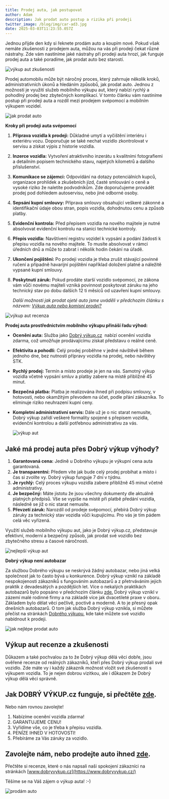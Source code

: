 ```yaml
---
title: Prodej auta, jak postupovat
author: Adam
description: Jak prodat auto postup a rizika při prodeji
twitter_image: /blog/img/car-ad3.jpg
date: 2025-03-03T11:23:55.057Z
---
```

Jednou přijde den kdy si řeknete prodám auto a koupím nové. Pokud však nemáte zkušenosti z prodejem auta, můžou na vás při prodeji čekat různé nástrahy. Zde vám nastíníme jaké nástrahy při prodeji auta hrozí, jak funguje prodej auta a také poradíme, jak prodat auto bez starostí.

![výkup aut zkušenosti](/blog/img/info-icon.png)

Prodej automobilu může být náročný proces, který zahrnuje několik kroků, administrativních úkonů a hledáním způsobů, jak prodat auto. Jednou z možností je využití služeb mobilního výkupu aut, který nabízí rychlý a pohodlný prodej bez zbytečných komplikací. V tomto článku vám nastíníme postup při prodeji auta a rozdíl mezi prodejem svépomocí a mobilním výkupem vozidel.

![jak prodat auto](/blog/img/photo-1561648179-15236abfd4b3.jpg)

**Kroky při prodeji auta svépomocí**

1. **Příprava vozidla k prodeji:** Důkladné umytí a vyčištění interiéru i exteriéru vozu. Doporučuje se také nechat vozidlo zkontrolovat v servisu a získat výpis z historie vozidla.
2. **Inzerce vozidla:** Vytvoření atraktivního inzerátu s kvalitními fotografiemi a detailním popisem technického stavu, najetých kilometrů a dalšího příslušenství.
3. **Komunikace se zájemci:** Odpovídání na dotazy potenciálních kupců, organizace prohlídek a zkušebních jízd, časté smlouvání o ceně a vysoké riziko že naletíte podvodníkům. Zde doporučujeme provádět prodej pod dohledem autoservisu, nebo jiné odborné osoby.
4. **Sepsání kupní smlouvy:** Příprava smlouvy obsahující veškeré zákonné a identifikační údaje obou stran, popis vozidla, dohodnutou cenu a způsob platby.
5. **Evidenční kontrola:** Před přepisem vozidla na nového majitele je nutné absolvovat evidenční kontrolu na stanici technické kontroly.
6. **Přepis vozidla:** Navštívení registru vozidel k vypsání a podání žádosti k přepisu vozidla na nového majitele. To musíte absolvovat v rámci úředních dnů a může to zabrat i několik hodin čekání na úřadě.
7. **Ukončení pojištění:** Po prodeji vozidla je třeba zrušit stávající povinné ručení a případně havarijní pojištění například doložení platné a náležitě vypsané kupní smlouvy.
8. **Poskytnutí záruk:** Pokud prodáte starší vozidlo svépomocí, ze zákona vám vůči novému majiteli vzniká povinnost poskytovat záruku na jeho technický stav po dobu dalších 12 ti měsíců od uzavření kupní smlouvy.

   *Další možnosti jak prodat ojeté auto jsme uváděli v předchozím článku s názvem: [Výkup auta nebo komisní prodej?](https://www.dobryvykup.cz/blog/2022/08/v%C3%BDkup-auta-nebo-komisn%C3%AD-prodej)*

![výkup aut recenza](/blog/img/286cf469-2211-4fb5-99b2-aeea57b09dc4.webp)

**Prodej auta prostřednictvím mobilního výkupu přináší řadu výhod:**

* **Ocenění auta:** Služba jako [Dobrý výkup.cz](http://dobryvykup.cz)  nabízí ocenění vozidla zdarma, což umožňuje prodávajícímu získat představu o reálné ceně.
* **Efektivita a pohodlí:** Celý prodej proběhne v jedné návštěvě během jednoho dne, bez nutnosti přípravy vozidla na prodej, nebo návštěvy STK.
* **Rychlý prodej:** Termín a místo prodeje je jen na vás. Samotný výkup vozidla včetně vypsání smluv a platby zabere na místě přibližně 45 minut.  
* **Bezpečná platba:** Platba je realizována ihned při podpisu smlouvy, v hotovosti, nebo okamžitým převodem na účet, podle přání zákazníka. To eliminuje riziko neuhrazení kupní ceny.
* **Kompletní administrativní servis:** Dále už je o nic starat nemusíte, Dobrý výkup zařídí veškeré formality spojené s přepisem vozidla, evidenční kontrolou a další potřebnou administrativu za vás.

  ![výkup aut](/blog/img/info-icon.png)

## Jaké má prodej auta přes Dobrý výkup výhody?

1. **Garantovaná cena:** Jedině u Dobrého výkupu je výkupní cena auta garantovaná. 
2. **Je transparentní:** Předem víte jak bude celý prodej probíhat a místo i čas si zvolíte vy. Dobrý výkup funguje 7 dní v týdnu.
3. **Je rychlý:** Celý proces výkupu vozidla zabere přibližně 45 minut včetně administrativy. 
4. **Je bezpečný:** Máte jistotu že jsou všechny dokumenty dle aktuálně platných předpisů. Vše se vypíše na místě při platbě předání vozidla, následně se již o nic starat nemusíte. 
5. **Převzetí záruk:** Narozdíl od prodeje svépomocí, přebírá Dobrý výkup záruky za technický stav vozidla vůči kupujícímu. Pro vás je tím pádem celá věc vyřízená.

Využití služeb mobilního výkupu aut, jako je Dobrý výkup.cz, představuje efektivní, moderní a bezpečný způsob, jak prodat své vozidlo bez zbytečného stresu a časové náročnosti.

![nejlepší výkup aut](/blog/img/obrázek1.jpg)

**Dobrý výkup není autobazar**

Za službou Dobrého výkupu se neskrývá žádný autobazar, nebo jiná velká společnost jak to často bývá u konkurence. Dobrý výkup vznikl na základě nespokojenosti zákazníků s fungováním autobazarů a z přetrváváním jejich praktik z devadesátých a pozdějších let. Více o nekalých praktikách autobazarů bylo popsáno v předchozím článku [zde.](https://www.dobryvykup.cz/blog/2021/07/nekal%C3%A9-praktiky-autobazar%C5%AF-jsou-i-po-desetilet%C3%ADch-stejn%C3%A9) Dobrý výkup vznikl v zázemí malé rodinné firmy a na základě více jak dvacetileté praxe v oboru. Základem bylo dělat věci pečlivě, poctivě a moderně. A to je přesný opak dnešních autobazarů. O tom jak služba Dobrý výkup vznikla, si můžete přečíst na stránkách [Dobrého výkupu](http://www.dobryvykup.cz), kde také můžete své vozidlo nabídnout k prodeji. 

![jak nejlépe prodat auto](/blog/img/certificat-79x929.jpg)

## Výkup aut recenze a zkušenosti

Důkazem a také pochvalou za to že Dobrý výkup dělá věci dobře, jsou ověřené recenze od reálných zákazníků, kteří přes Dobrý výkup prodali své vozidlo. Zde máte vy i každý zákazník možnost vložit své zkušenosti s výkupem vozidla. To je nejen dobrou vizitkou, ale i důkazem že Dobrý výkup dělá věci správně.

## Jak DOBRÝ VÝKUP.cz funguje, si přečtěte [zde](https://www.dobryvykup.cz/blog/2021/06/mobiln%C3%AD-v%C3%BDkup-cesta-jak-nejl%C3%A9pe-prodat-auto).

Nebo nám rovnou zavolejte!

1. Nabízíme ocenění vozidla zdarma!
2. GARANTUJEME CENU!
3. Vyřídíme vše, co je třeba k přepisu vozidla.
4. PENÍZE IHNED V HOTOVOSTI!
5. Přebíráme za Vás záruky za vozidlo.

## [](https://www.dobryvykup.cz/blog/2022/08/v%C3%BDkup-auta-nebo-komisn%C3%AD-prodej#zavolejte-n%C3%A1m-nebo-prodejte-auto-ihned-zde)[](https://www.dobryvykup.cz/blog/2022/03/jak-prodat-auto-bezpe%C4%8Dn%C4%9B-a-rychle#zavolejte-n%C3%A1m-nebo-prodejte-auto-ihned-zde)Zavolejte nám, nebo prodejte auto ihned [zde](https://www.dobryvykup.cz/#bottom).

Přečtěte si recenze, které o nás napsali naši spokojení zákazníci na stránkách [www.dobryvykup.cz](https://www.dobryvykup.cz/)

Těšíme se na Váš zájem o výkup auta! :-)

![prodám auto](/blog/img/car-ad3.jpg)